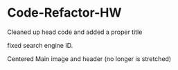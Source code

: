 # Code-Refactor-HW

Cleaned up head code and added a proper title

fixed search engine ID. 

Centered Main image and header (no longer is stretched)